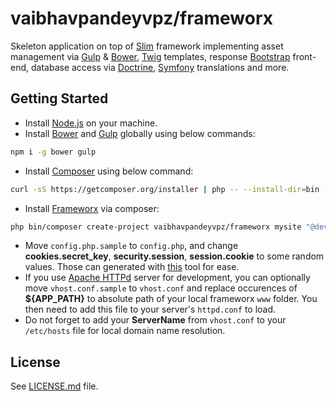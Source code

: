 # vaibhavpandeyvpz/frameworx
Skeleton application on top of [Slim](https://github.com/slimphp/Slim) framework implementing asset management via [Gulp](https://github.com/gulpjs/gulp) & [Bower](https://github.com/bower/bower), [Twig](https://github.com/twigphp/Twig) templates, response [Bootstrap](https://github.com/twbs/bootstrap) front-end, database access via [Doctrine](https://github.com/doctrine/dbal), [Symfony](https://github.com/symfony/symfony) translations and more.

Getting Started
------
- Install [Node.js](https://nodejs.org/en/) on your machine.
- Install [Bower](http://bower.io/) and [Gulp](http://gulpjs.com/) globally using below commands:
```bash
npm i -g bower gulp
```
- Install [Composer](https://getcomposer.org/) using below command:
```bash
curl -sS https://getcomposer.org/installer | php -- --install-dir=bin --filename=composer
```
- Install [Frameworx](https://github.com/vaibhavpandeyvpz/frameworx) via composer:
```bash
php bin/composer create-project vaibhavpandeyvpz/frameworx mysite "@dev"
```
- Move ```config.php.sample``` to ```config.php```, and change **cookies.secret_key**, **security.session**, **session.cookie** to some random values. Those can generated with [this](http://git.io/vBY8h) tool for ease.
- If you use [Apache HTTPd](https://httpd.apache.org/) server for development, you can optionally move ```vhost.conf.sample``` to ```vhost.conf``` and replace occurences of **${APP_PATH}** to absolute path of your local frameworx ```www``` folder. You then need to add this file to your server's ```httpd.conf``` to load.
- Do not forget to add your **ServerName** from ```vhost.conf``` to your ```/etc/hosts``` file for local domain name resolution.

License
------
See [LICENSE.md](https://github.com/vaibhavpandeyvpz/frameworx/blob/2.x/LICENSE.md) file.
